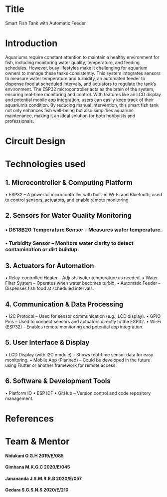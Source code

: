 # Title
Smart Fish Tank with Automatic Feeder
# Introduction 
Aquariums require constant attention to maintain a healthy environment for fish, including monitoring water quality, temperature, and feeding schedules. However, busy lifestyles make it challenging for aquarium owners to manage these tasks consistently. 
This system integrates sensors to measure water temperature and turbidity, an automated feeder to dispense food at scheduled intervals, and actuators to regulate the tank’s environment. The ESP32 microcontroller acts as the brain of the system, ensuring real-time monitoring and control. With features like an LCD display and potential mobile app integration, users can easily keep track of their aquarium’s condition.
By reducing manual intervention, this smart fish tank not only enhances fish well-being but also simplifies aquarium maintenance, making it an ideal solution for both hobbyists and professionals.

# Circuit Design  
# Technologies used  
 ## 1. Microcontroller & Computing Platform
•	ESP32 – A powerful microcontroller with built-in Wi-Fi and Bluetooth, used to control sensors, actuators, and enable remote monitoring.
## 2. Sensors for Water Quality Monitoring
### •	DS18B20 Temperature Sensor – Measures water temperature.
### •	Turbidity Sensor – Monitors water clarity to detect contamination or dirt buildup.
## 3. Actuators for Automation
•	Relay-controlled Heater – Adjusts water temperature as needed.
•	Water Filter System – Operates when water becomes turbid.
•	Automatic Feeder – Dispenses fish food at scheduled intervals.
## 4. Communication & Data Processing
•	I2C Protocol – Used for sensor communication (e.g., LCD display).
•	GPIO Pins – Used to connect sensors and actuators directly to the ESP32.
•	Wi-Fi (ESP32) – Enables remote monitoring and potential app integration.
## 5. User Interface & Display
•	LCD Display (with I2C module) – Shows real-time sensor data for easy monitoring.
•	Mobile App (Planned) – Could be developed in the future using Flutter or another framework for remote access.
## 6. Software & Development Tools
•	Platform IO
•	ESP IDF
•	GitHub – Version control and code repository management.

# References 	
# Team & Mentor 
#### Nidukani O.G.H		2019/E/085
#### Gimhana M.K.G.C		2020/E/045
#### Janananda J.S.M.R.R.B	2020/E/057
#### Gedara S.G.S.N.S		2020/E/210


